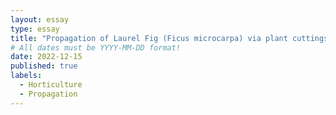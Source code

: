 ```yaml
---
layout: essay
type: essay
title: "Propagation of Laurel Fig (Ficus microcarpa) via plant cuttings"
# All dates must be YYYY-MM-DD format!
date: 2022-12-15
published: true
labels:
  - Horticulture
  - Propagation
---
```

